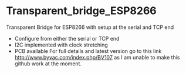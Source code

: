 # Transparent_bridge_ESP8266
Transparent Bridge for ESP8266 with setup at the serial and TCP end
* Configure from either the serial or TCP end
* I2C implemented with clock stretching
* PCB available
For full details and latest version go to this link http://www.byvac.com/index.php/BV107 as I am unable to make this github work at the moment.
